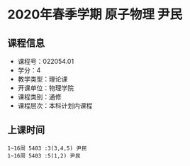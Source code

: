 # 2020年春季学期 原子物理 尹民






## 课程信息

- 课程号：022054.01
- 学分：4
- 教学类型：理论课
- 开课单位：物理学院
- 课程类别：通修
- 课程层次：本科计划内课程

## 上课时间

```
1~16周 5403 :3(3,4,5) 尹民
1~16周 5403 :5(1,2) 尹民
```

